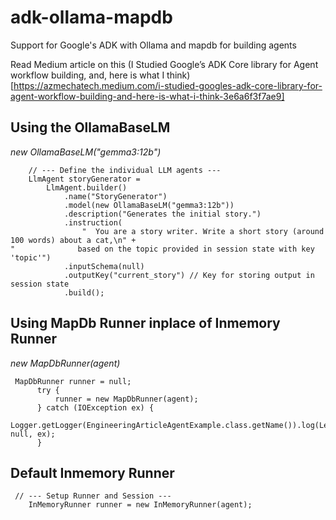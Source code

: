 # adk-ollama-mapdb
Support for Google's ADK with Ollama and mapdb for building agents

Read Medium article on this (I Studied Google’s ADK Core library for Agent workflow building, and, here is what I think)[https://azmechatech.medium.com/i-studied-googles-adk-core-library-for-agent-workflow-building-and-here-is-what-i-think-3e6a6f3f7ae9]

## Using the OllamaBaseLM

*new OllamaBaseLM("gemma3:12b")*


```
    // --- Define the individual LLM agents ---
    LlmAgent storyGenerator =
        LlmAgent.builder()
            .name("StoryGenerator")
            .model(new OllamaBaseLM("gemma3:12b"))
            .description("Generates the initial story.")
            .instruction(
                "  You are a story writer. Write a short story (around 100 words) about a cat,\n" +
"              based on the topic provided in session state with key 'topic'")
            .inputSchema(null)
            .outputKey("current_story") // Key for storing output in session state
            .build();
```

## Using MapDb Runner inplace of Inmemory Runner

*new MapDbRunner(agent)*

```
 MapDbRunner runner = null;
      try {
          runner = new MapDbRunner(agent);
      } catch (IOException ex) {
          Logger.getLogger(EngineeringArticleAgentExample.class.getName()).log(Level.SEVERE, null, ex);
      }
```

## Default Inmemory Runner

```
 // --- Setup Runner and Session ---
    InMemoryRunner runner = new InMemoryRunner(agent);
```
